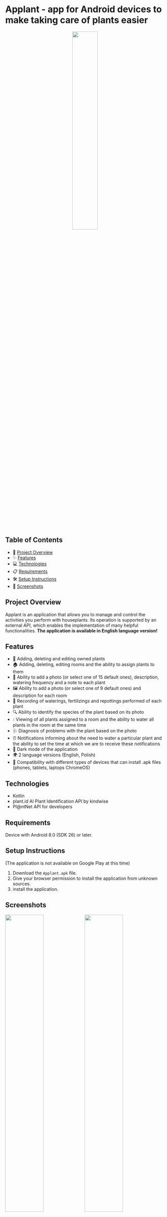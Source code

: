 # Applant - app for Android devices to make taking care of plants easier

<div align="center">
  <img width="40%" src="./ss/logo.png"/>
</div>

## Table of Contents
- 🚀 [Project Overview](#project-overview)
- ✨ [Features](#features)
- 💻 [Technologies](#technologies)
- 📋 [Requirements](#requirements)
- 🛠️ [Setup Instructions](#setup-instructions)
- 📸 [Screenshots](#screenshots)

## Project Overview
Applant is an application that allows you to manage and control the activities you perform with houseplants. Its operation is supported by an external API, which enables the implementation of many helpful functionalities. **The application is available in English language version!**

## Features
- 🌱 Adding, deleting and editing owned plants
- 🏠 Adding, deleting, editing rooms and the ability to assign plants to them
- 📸 Ability to add a photo (or select one of 15 default ones), description, watering frequency and a note to each plant
- 🖼️ Ability to add a photo (or select one of 9 default ones) and description for each room
- 📝 Recording of waterings, fertilizings and repottings performed of each plant
- 🔍 Ability to identify the species of the plant based on its photo
- 💧 Viewing of all plants assigned to a room and the ability to water all plants in the room at the same time 
- 🩺 Diagnosis of problems with the plant based on the photo 
- ⏰ Notifications informing about the need to water a particular plant and the ability to set the time at which we are to receive these notifications 
- 🌙 Dark mode of the application 
- 🌍 2 language versions (English, Polish) 
- 📱 Compatibility with different types of devices that can install .apk files (phones, tablets, laptops ChromeOS)

## Technologies
- Kotlin
- plant.id AI Plant Identification API by kindwise
- Pl@ntNet API for developers

## Requirements

Device with Android 8.0 (SDK 26) or later.

## Setup Instructions
(The application is not available on Google Play at this time)

1. Download the `Applant.apk` file.
2. Give your browser permission to install the application from unknown sources.
3. install the application.

## Screenshots
<img src="./ss/ss1.jpg" width="49%"/> <img src="./ss/ss2.jpg" width="49%"/>
<img src="./ss/ss3.jpg" width="49%"/> <img src="./ss/ss4.jpg" width="49%"/>
<img src="./ss/ss5.jpg" width="49%"/> <img src="./ss/ss6.jpg" width="49%"/>
<img src="./ss/ss7.jpg" width="49%"/> <img src="./ss/ss8.jpg" width="49%"/>
<img src="./ss/ss9.jpg" width="49%"/> <img src="./ss/ss10.jpg" width="49%"/>
<img src="./ss/ss11.jpg" width="49%"/> <img src="./ss/ss12.jpg" width="49%"/>
<img src="./ss/ss13.jpg" width="49%"/> <img src="./ss/ss14.jpg" width="49%"/>

